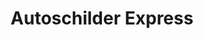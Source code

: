 ---
title: "Autoschilder Express"
url: /ruesselsheim-am-main/autoschilder-express/
shop: Beschriftungen
---